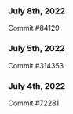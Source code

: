 ### July 8th, 2022

Commit #84129

### July 5th, 2022

Commit #314353


### July 4th, 2022

Commit #72281
